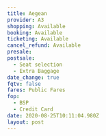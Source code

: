 ```yaml
---
title: Aegean
provider: A3
shopping: Available
booking: Available
ticketing: Available
cancel_refund: Available
presale:
postsale:
  - Seat selection
  - Extra Baggage
date_change: true
fqtv: false
fares: Public Fares
fop:
  - BSP
  - Credit Card
date: 2020-08-25T10:11:04.980Z
layout: post
---
```

